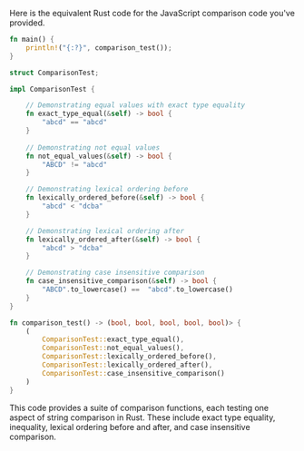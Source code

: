 Here is the equivalent Rust code for the JavaScript comparison code you've provided. 

```rust
fn main() {
    println!("{:?}", comparison_test());
}

struct ComparisonTest;

impl ComparisonTest {

    // Demonstrating equal values with exact type equality 
    fn exact_type_equal(&self) -> bool {
        "abcd" == "abcd"
    }
    
    // Demonstrating not equal values 
    fn not_equal_values(&self) -> bool {
        "ABCD" != "abcd"
    }

    // Demonstrating lexical ordering before 
    fn lexically_ordered_before(&self) -> bool {
        "abcd" < "dcba"
    }

    // Demonstrating lexical ordering after 
    fn lexically_ordered_after(&self) -> bool {
        "abcd" > "dcba"
    }

    // Demonstrating case insensitive comparison 
    fn case_insensitive_comparison(&self) -> bool {
        "ABCD".to_lowercase() ==  "abcd".to_lowercase()
    }
}

fn comparison_test() -> (bool, bool, bool, bool, bool)> {
    (
        ComparisonTest::exact_type_equal(), 
        ComparisonTest::not_equal_values(), 
        ComparisonTest::lexically_ordered_before(), 
        ComparisonTest::lexically_ordered_after(), 
        ComparisonTest::case_insensitive_comparison()
    )
}
```
This code provides a suite of comparison functions, each testing one aspect of string comparison in Rust. These include exact type equality, inequality, lexical ordering before and after, and case insensitive comparison.
